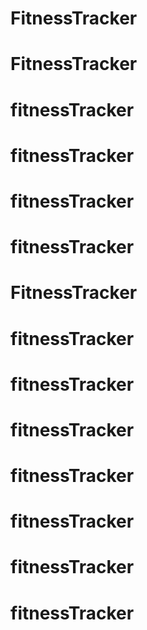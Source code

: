 # FitnessTracker
# FitnessTracker
# fitnessTracker
# fitnessTracker
# fitnessTracker
# fitnessTracker
# FitnessTracker
# fitnessTracker
# fitnessTracker
# fitnessTracker
# fitnessTracker
# fitnessTracker
# fitnessTracker
# fitnessTracker
